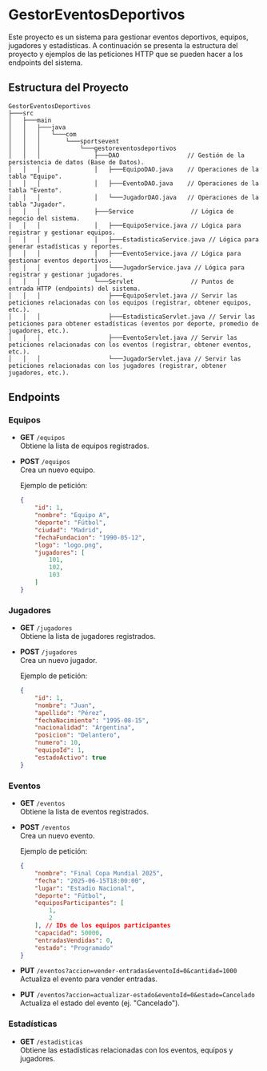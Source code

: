 # GestorEventosDeportivos

Este proyecto es un sistema para gestionar eventos deportivos, equipos, jugadores y estadísticas. A continuación se presenta la estructura del proyecto y ejemplos de las peticiones HTTP que se pueden hacer a los endpoints del sistema.

## Estructura del Proyecto

```plaintext
GestorEventosDeportivos
├───src
│   ├───main
│   │   ├───java
│   │   │   └───com
│   │   │       └───sportsevent
│   │   │           └───gestoreventosdeportivos
│   │   │               ├───DAO                   // Gestión de la persistencia de datos (Base de Datos).
│   │   │               │   ├───EquipoDAO.java    // Operaciones de la tabla "Equipo".
│   │   │               │   ├───EventoDAO.java    // Operaciones de la tabla "Evento".
│   │   │               │   └───JugadorDAO.java   // Operaciones de la tabla "Jugador".
│   │   │               ├───Service                // Lógica de negocio del sistema.
│   │   │               │   ├───EquipoService.java // Lógica para registrar y gestionar equipos.
│   │   │               │   ├───EstadisticaService.java // Lógica para generar estadísticas y reportes.
│   │   │               │   ├───EventoService.java // Lógica para gestionar eventos deportivos.
│   │   │               │   └───JugadorService.java // Lógica para registrar y gestionar jugadores.
│   │   │               └───Servlet                // Puntos de entrada HTTP (endpoints) del sistema.
│   │   │                   ├───EquipoServlet.java // Servir las peticiones relacionadas con los equipos (registrar, obtener equipos, etc.).
│   │   │                   ├───EstadisticaServlet.java // Servir las peticiones para obtener estadísticas (eventos por deporte, promedio de jugadores, etc.).
│   │   │                   ├───EventoServlet.java // Servir las peticiones relacionadas con los eventos (registrar, obtener eventos, etc.).
│   │   │                   └───JugadorServlet.java // Servir las peticiones relacionadas con los jugadores (registrar, obtener jugadores, etc.).
```

## Endpoints

### Equipos

- **GET** `/equipos`  
  Obtiene la lista de equipos registrados.

- **POST** `/equipos`  
  Crea un nuevo equipo.
  
  Ejemplo de petición:

  ```json
  {
      "id": 1,
      "nombre": "Equipo A",
      "deporte": "Fútbol",
      "ciudad": "Madrid",
      "fechaFundacion": "1990-05-12",
      "logo": "logo.png",
      "jugadores": [
          101,
          102,
          103
      ]
  }
  ```

### Jugadores

- **GET** `/jugadores`  
  Obtiene la lista de jugadores registrados.

- **POST** `/jugadores`  
  Crea un nuevo jugador.
  
  Ejemplo de petición:

  ```json
  {
      "id": 1,
      "nombre": "Juan",
      "apellido": "Pérez",
      "fechaNacimiento": "1995-08-15",
      "nacionalidad": "Argentina",
      "posicion": "Delantero",
      "numero": 10,
      "equipoId": 1,
      "estadoActivo": true
  }
  ```

### Eventos

- **GET** `/eventos`  
  Obtiene la lista de eventos registrados.

- **POST** `/eventos`  
  Crea un nuevo evento.
  
  Ejemplo de petición:

  ```json
  {
      "nombre": "Final Copa Mundial 2025",
      "fecha": "2025-06-15T18:00:00",
      "lugar": "Estadio Nacional",
      "deporte": "Fútbol",
      "equiposParticipantes": [
          1,
          2
      ], // IDs de los equipos participantes
      "capacidad": 50000,
      "entradasVendidas": 0,
      "estado": "Programado"
  }
  ```

- **PUT** `/eventos?accion=vender-entradas&eventoId=0&cantidad=1000`  
  Actualiza el evento para vender entradas.

- **PUT** `/eventos?accion=actualizar-estado&eventoId=0&estado=Cancelado`  
  Actualiza el estado del evento (ej. "Cancelado").

### Estadísticas

- **GET** `/estadisticas`  
  Obtiene las estadísticas relacionadas con los eventos, equipos y jugadores.
